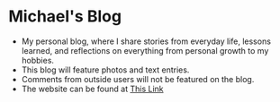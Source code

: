 # Michael's Blog
- My personal blog, where I share stories from everyday life, lessons learned, and reflections on everything from personal growth to my hobbies.
- This blog will feature photos and text entries.
- Comments from outside users will not be featured on the blog.
- The website can be found at [This Link](https://michaelbuell.github.io/finalproject/)